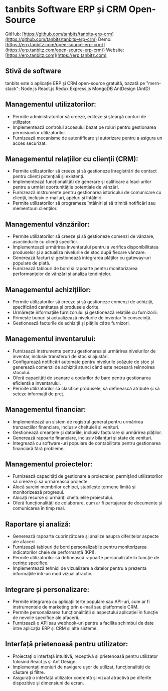 # tanbits Software ERP și CRM Open-Source

GitHub: [https://github.com/tanbits/tanbits-erp-crm](https://github.com/tanbits/tanbits-erp-crm)
Demo: [https://erp.tanbitz.com/open-source-erp-crm/](https://erp.tanbitz.com/open-source-erp-crm/)
Website: [https://erp.tanbitz.com](https://erp.tanbitz.com)

## Stivă de software

tanbits este o aplicație ERP și CRM open-source gratuită, bazată pe "mern-stack": Node.js React.js Redux Express.js MongoDB AntDesign (AntD)

## Managementul utilizatorilor:

- Permite administratorilor să creeze, editeze și șteargă conturi de utilizator.
- Implementează controlul accesului bazat pe roluri pentru gestionarea permisiunilor utilizatorilor.
- Furnizează mecanisme de autentificare și autorizare pentru a asigura un acces securizat.

## Managementul relațiilor cu clienții (CRM):

- Permite utilizatorilor să creeze și să gestioneze înregistrări de contact pentru clienți potențiali și existenți.
- Implementează funcționalități de generare și calificare a lead-urilor pentru a urmări oportunitățile potențiale de vânzări.
- Furnizează instrumente pentru gestionarea istoricului de comunicare cu clienții, inclusiv e-mailuri, apeluri și întâlniri.
- Permite utilizatorilor să programeze întâlniri și să trimită notificări sau mementouri clienților.

## Managementul vânzărilor:

- Permite utilizatorilor să creeze și să gestioneze comenzi de vânzare, asociindu-le cu clienți specifici.
- Implementează urmărirea inventarului pentru a verifica disponibilitatea produselor și a actualiza nivelurile de stoc după fiecare vânzare.
- Generează facturi și gestionează integrarea plăților cu gateway-uri populare de plată.
- Furnizează tablouri de bord și rapoarte pentru monitorizarea performanțelor de vânzări și analiza tendințelor.

## Managementul achizițiilor:

- Permite utilizatorilor să creeze și să gestioneze comenzi de achiziții, specificând cantitatea și produsele dorite.
- Urmărește informațiile furnizorului și gestionează relațiile cu furnizorii.
- Primește bunuri și actualizează nivelurile de inventar în consecință.
- Gestionează facturile de achiziții și plățile către furnizori.

## Managementul inventarului:

- Furnizează instrumente pentru gestionarea și urmărirea nivelurilor de inventar, inclusiv transferuri de stoc și ajustări.
- Configurează notificări automate pentru nivelurile scăzute de stoc și generează comenzi de achiziții atunci când este necesară reînnoirea stocului.
- Oferă capacități de scanare a codurilor de bare pentru gestionarea eficientă a inventarului.
- Permite utilizatorilor să clasifice produsele, să definească atribute și să seteze informații de preț.

## Managementul financiar:

- Implementează un sistem de registrul general pentru urmărirea tranzacțiilor financiare, inclusiv cheltuieli și venituri.
- Gestionează creanțele și datoriile, inclusiv facturare și urmărirea plăților.
- Generează rapoarte financiare, inclusiv bilanțuri și state de venituri.
- Integrează cu software-uri populare de contabilitate pentru gestionarea financiară fără probleme.

## Managementul proiectelor:

- Furnizează capacități de gestionare a proiectelor, permițând utilizatorilor să creeze și să urmărească proiecte.
- Alocă sarcini membrilor echipei, stabilește termene limită și monitorizează progresul.
- Alocați resurse și urmăriți cheltuielile proiectului.
- Oferă funcționalități de colaborare, cum ar fi partajarea de documente și comunicarea în timp real.

## Raportare și analiză:

- Generează rapoarte cuprinzătoare și analize asupra diferitelor aspecte ale afacerii.
- Furnizează tablouri de bord personalizabile pentru monitorizarea indicatorilor cheie de performanță (KPI).
- Permite utilizatorilor să definească rapoarte personalizate în funcție de cerințe specifice.
- Implementează tehnici de vizualizare a datelor pentru a prezenta informațiile într-un mod vizual atractiv.

## Integrare și personalizare:

- Permite integrarea cu aplicații terțe populare sau API-uri, cum ar fi instrumentele de marketing prin e-mail sau platformele CRM.
- Permite personalizarea funcționalității și aspectului aplicației în funcție de nevoile specifice ale afacerii.
- Furnizează o API sau webhook-uri pentru a facilita schimbul de date între aplicația ERP și CRM și alte sisteme.

## Interfață prietenoasă pentru utilizator:

- Proiectați o interfață intuitivă, receptivă și prietenoasă pentru utilizator folosind React.js și Ant Design.
- Implementați meniuri de navigare ușor de utilizat, funcționalități de căutare și filtre.
- Asigurați o interfață utilizator coerentă și vizual atractivă pe diferite dispozitive și dimensiuni de ecran.